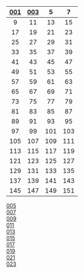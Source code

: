 | [001](https://github.com/moodHappy/HelloWorld/blob/master/NCE%20notes%20md%2FNCE%20Note1%2F001.md) | [003](https://github.com/moodHappy/HelloWorld/blob/master/NCE%20notes%20md%2FNCE%20Note1%2F003.md) | 5 | 7 |
|:-:|:-:|:-:|:-:|
| 9 | 11 | 13 | 15 |
| 17 | 19 | 21 | 23 |
| 25 | 27 | 29 | 31 |
| 33 | 35 | 37 | 39 |
| 41 | 43 | 45 | 47 |
| 49 | 51 | 53 | 55 |
| 57 | 59 | 61 | 63 |
| 65 | 67 | 69 | 71 |
| 73 | 75 | 77 | 79 |
| 81 | 83 | 85 | 87 |
| 89 | 91 | 93 | 95 |
| 97 | 99 | 101 | 103 |
| 105 | 107 | 109 | 111 |
| 113 | 115 | 117 | 119 |
| 121 | 123 | 125 | 127 |
| 129 | 131 | 133 | 135 |
| 137 | 139 | 141 | 143 |
| 145 | 147 | 149 | 151 |

  

[005](https://github.com/moodHappy/HelloWorld/blob/master/NCE%20notes%20md%2FNCE%20Note1%2F005.md)  
[007](https://github.com/moodHappy/HelloWorld/blob/master/NCE%20notes%20md%2FNCE%20Note1%2F007.md)  
[009](https://github.com/moodHappy/HelloWorld/blob/master/NCE%20notes%20md%2FNCE%20Note1%2F009.md)  
[011](https://github.com/moodHappy/HelloWorld/blob/master/NCE%20notes%20md%2FNCE%20Note1%2F011.md)  
[013](https://github.com/moodHappy/HelloWorld/blob/master/NCE%20notes%20md%2FNCE%20Note1%2F013.md)  
[015](https://github.com/moodHappy/HelloWorld/blob/master/NCE%20notes%20md%2FNCE%20Note1%2F015.md)  
[017](https://github.com/moodHappy/HelloWorld/blob/master/NCE%20notes%20md%2FNCE%20Note1%2F017.md)  
[019](https://github.com/moodHappy/HelloWorld/blob/master/NCE%20notes%20md%2FNCE%20Note1%2F019.md)  
[021](https://github.com/moodHappy/HelloWorld/blob/master/NCE%20notes%20md%2FNCE%20Note1%2F021.md)  
[023](https://github.com/moodHappy/HelloWorld/blob/master/NCE%20notes%20md%2FNCE%20Note1%2F023.md)